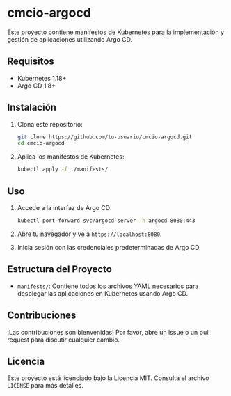 # cmcio-argocd

Este proyecto contiene manifestos de Kubernetes para la implementación y gestión de aplicaciones utilizando Argo CD.

## Requisitos

- Kubernetes 1.18+
- Argo CD 1.8+

## Instalación

1. Clona este repositorio:
    ```sh
    git clone https://github.com/tu-usuario/cmcio-argocd.git
    cd cmcio-argocd
    ```

2. Aplica los manifestos de Kubernetes:
    ```sh
    kubectl apply -f ./manifests/
    ```

## Uso

1. Accede a la interfaz de Argo CD:
    ```sh
    kubectl port-forward svc/argocd-server -n argocd 8080:443
    ```

2. Abre tu navegador y ve a `https://localhost:8080`.

3. Inicia sesión con las credenciales predeterminadas de Argo CD.

## Estructura del Proyecto

- `manifests/`: Contiene todos los archivos YAML necesarios para desplegar las aplicaciones en Kubernetes usando Argo CD.

## Contribuciones

¡Las contribuciones son bienvenidas! Por favor, abre un issue o un pull request para discutir cualquier cambio.

## Licencia

Este proyecto está licenciado bajo la Licencia MIT. Consulta el archivo `LICENSE` para más detalles.